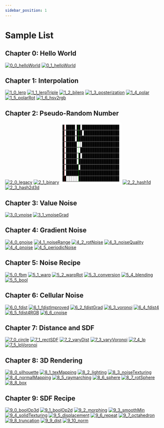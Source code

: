 ```yaml
---
sidebar_position: 1
---
```


# Sample List
## Chapter 0: Hello World
[![0_0_helloWorld](./chapter0/0_0_helloWorld.png)](./chapter0/0_0_helloWorld.md) 
[![0_1_helloWorld](./chapter0/0_1_helloWorld.png)](./chapter0/0_1_helloWorld.md) 

## Chapter 1: Interpolation
[![1_0_lerp](./chapter1/1_0_lerp.png)](./chapter1/1_0_lerp.md) 
[![1_1_lerpTriple](./chapter1/1_1_lerpTriple.png)](./chapter1/1_1_lerpTriple.md) 
[![1_2_bilerp](./chapter1/1_2_bilerp.png)](./chapter1/1_2_bilerp.md) 
[![1_3_posterization](./chapter1/1_3_posterization.png)](./chapter1/1_3_posterization.md) 
[![1_4_polar](./chapter1/1_4_polar.png)](./chapter1/1_4_polar.md) 
[![1_5_polarRot](./chapter1/1_5_polarRot.png)](./chapter1/1_5_polarRot.md) 
[![1_6_hsv2rgb](./chapter1/1_6_hsv2rgb.png)](./chapter1/1_6_hsv2rgb.md) 

## Chapter 2: Pseudo-Random Number
[![2_0_legacy](./chapter2/2_0_legacy.png)](./chapter2/2_0_legacy.md) 
[![2_1_binary](./chapter2/2_1_binary.png)](./chapter2/2_1_binary.md) 
[![Problem_2_1](./chapter2/problem_2_1.png)](./chapter2/problem_2_1.md) 
[![2_2_hash1d](./chapter2/2_2_hash1d.png)](./chapter2/2_2_hash1d.md) 
[![2_3_hash2d3d](./chapter2/2_3_hash2d3d.png)](./chapter2/2_3_hash2d3d.md) 

## Chapter 3: Value Noise
[![3_0_vnoise](./chapter3/3_0_vnoise.png)](./chapter3/3_0_vnoise.md) 
[![3_1_vnoiseGrad](./chapter3/3_1_vnoiseGrad.png)](./chapter3/3_1_vnoiseGrad.md) 

## Chapter 4: Gradient Noise
[![4_0_gnoise](./chapter4/4_0_gnoise.png)](./chapter4/4_0_gnoise.md) 
[![4_1_noiseRange](./chapter4/4_1_noiseRange.png)](./chapter4/4_1_noiseRange.md) 
[![4_2_rotNoise](./chapter4/4_2_rotNoise.png)](./chapter4/4_2_rotNoise.md) 
[![4_3_noiseQuality](./chapter4/4_3_noiseQuality.png)](./chapter4/4_3_noiseQuality.md) 
[![4_4_pnoise](./chapter4/4_4_pnoise.png)](./chapter4/4_4_pnoise.md) 
[![4_5_periodicNoise](./chapter4/4_5_periodicNoise.png)](./chapter4/4_5_periodicNoise.md)

## Chapter 5: Noise Recipe
[![5_0_fbm](./chapter5/5_0_fbm.png)](./chapter5/5_0_fbm.md) 
[![5_1_warp](./chapter5/5_1_warp.png)](./chapter5/5_1_warp.md) 
[![5_2_warpRot](./chapter5/5_2_warpRot.png)](./chapter5/5_2_warpRot.md) 
[![5_3_conversion](./chapter5/5_3_conversion.png)](./chapter5/5_3_conversion.md) 
[![5_4_blending](./chapter5/5_4_blending.png)](./chapter5/5_4_blending.md) 
[![5_5_bool](./chapter5/5_5_bool.png)](./chapter5/5_5_bool.md) 

## Chapter 6: Cellular Noise
[![6_0_fdist](./chapter6/6_0_fdist.png)](./chapter6/6_0_fdist.md) 
[![6_1_fdistImproved](./chapter6/6_1_fdistImproved.png)](./chapter6/6_1_fdistImproved.md) 
[![6_2_fdistGrad](./chapter6/6_2_fdistGrad.png)](./chapter6/6_2_fdistGrad.md) 
[![6_3_voronoi](./chapter6/6_3_voronoi.png)](./chapter6/6_3_voronoi.md) 
[![6_4_fdist4](./chapter6/6_4_fdist4.png)](./chapter6/6_4_fdist4.md) 
[![6_5_fdist4RGB](./chapter6/6_5_fdist4RGB.png)](./chapter6/6_5_fdist4RGB.md) 
[![6_6_cnoise](./chapter6/6_6_cnoise.png)](./chapter6/6_6_cnoise.md) 

## Chapter 7: Distance and SDF
[![7_0_circle](./chapter7/7_0_circle.png)](./chapter7/7_0_circle.md) 
[![7_1_rectSDF](./chapter7/7_1_rectSDF.png)](./chapter7/7_1_rectSDF.md) 
[![7_2_varyDist](./chapter7/7_2_varyDist.png)](./chapter7/7_2_varyDist.md) 
[![7_3_varyVoronoi](./chapter7/7_3_varyVoronoi.png)](./chapter7/7_3_varyVoronoi.md) 
[![7_4_lp](./chapter7/7_4_lp.png)](./chapter7/7_4_lp.md) 
[![7_5_lpVoronoi](./chapter7/7_5_lpVoronoi.png)](./chapter7/7_5_lpVoronoi.md) 

## Chapter 8: 3D Rendering
[![8_0_silhouette](./chapter8/8_0_silhouette.png)](./chapter8/8_0_silhouette.md) 
[![8_1_texMapping](./chapter8/8_1_texMapping.png)](./chapter8/8_1_texMapping.md) 
[![8_2_lighting](./chapter8/8_2_lighting.png)](./chapter8/8_2_lighting.md) 
[![8_3_noiseTexturing](./chapter8/8_3_noiseTexturing.png)](./chapter8/8_3_noiseTexturing.md) 
[![8_4_normalMapping](./chapter8/8_4_normalMapping.png)](./chapter8/8_4_normalMapping.md) 
[![8_5_raymarching](./chapter8/8_5_raymarching.png)](./chapter8/8_5_raymarching.md) 
[![8_6_sphere](./chapter8/8_6_sphere.png)](./chapter8/8_6_sphere.md) 
[![8_7_rotSphere](./chapter8/8_7_rotSphere.png)](./chapter8/8_7_rotSphere.md) 
[![8_8_box](./chapter8/8_8_box.png)](./chapter8/8_8_box.md) 

## Chapter 9: SDF Recipe
[![9_0_boolOp3d](./chapter9/9_0_boolOp3d.png)](./chapter9/9_0_boolOp3d.md) 
[![9_1_boolOp2d](./chapter9/9_1_boolOp2d.png)](./chapter9/9_1_boolOp2d.md) 
[![9_2_morphing](./chapter9/9_2_morphing.png)](./chapter9/9_2_morphing.md) 
[![9_3_smoothMin](./chapter9/9_3_smoothMin.png)](./chapter9/9_3_smoothMin.md) 
[![9_4_solidTexturing](./chapter9/9_4_solidTexturing.png)](./chapter9/9_4_solidTexturing.md) 
[![9_5_displacement](./chapter9/9_5_displacement.png)](./chapter9/9_5_displacement.md) 
[![9_6_repeat](./chapter9/9_6_repeat.png)](./chapter9/9_6_repeat.md) 
[![9_7_octahedron](./chapter9/9_7_octahedron.png)](./chapter9/9_7_octahedron.md) 
[![9_8_truncation](./chapter9/9_8_truncation.png)](./chapter9/9_8_truncation.md) 
[![9_9_dist](./chapter9/9_9_dist.png)](./chapter9/9_9_dist.md)
[![9_10_norm](./chapter9/9_10_norm.png)](./chapter9/9_10_norm.md) 
